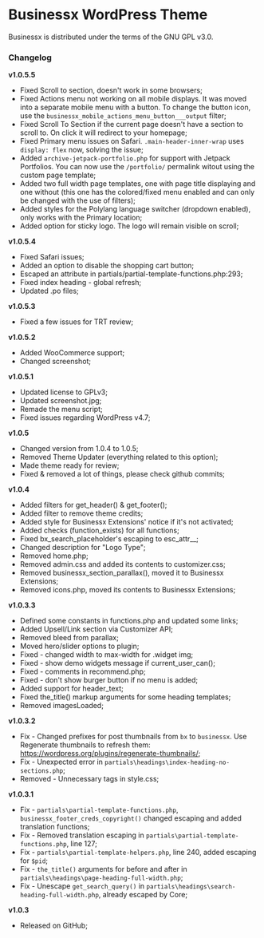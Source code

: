 # Businessx WordPress Theme #
Businessx is distributed under the terms of the GNU GPL v3.0.

### Changelog ###

**v1.0.5.5**
* Fixed Scroll to section, doesn't work in some browsers;
* Fixed Actions menu not working on all mobile displays. It was moved into a separate mobile menu with a button. To change the button icon, use the `businessx_mobile_actions_menu_button___output` filter;
* Fixed Scroll To Section if the current page doesn't have a section to scroll to. On click it will redirect to your homepage;
* Fixed Primary menu issues on Safari. `.main-header-inner-wrap` uses `display: flex` now, solving the issue;
* Added `archive-jetpack-portfolio.php` for support with Jetpack Portfolios. You can now use the `/portfolio/` permalink witout using the custom page template;
* Added two full width page templates, one with page title displaying and one without (this one has the colored/fixed menu enabled and can only be changed with the use of filters);
* Added styles for the Polylang language switcher (dropdown enabled), only works with the Primary location;
* Added option for sticky logo. The logo will remain visible on scroll;

**v1.0.5.4**
* Fixed Safari issues;
* Added an option to disable the shopping cart button;
* Escaped an attribute in partials/partial-template-functions.php:293;
* Fixed index heading - global refresh;
* Updated .po files;

**v1.0.5.3**
* Fixed a few issues for TRT review;

**v1.0.5.2**
* Added WooCommerce support;
* Changed screenshot;

**v1.0.5.1**
* Updated license to GPLv3;
* Updated screenshot.jpg;
* Remade the menu script;
* Fixed issues regarding WordPress v4.7;

**v1.0.5**
* Changed version from 1.0.4 to 1.0.5;
* Removed Theme Updater (everything related to this option);
* Made theme ready for review;
* Fixed & removed a lot of things, please check github commits;

**v1.0.4**
* Added filters for get_header() & get_footer();
* Added filter to remove theme credits;
* Added style for Businessx Extensions' notice if it's not activated;
* Added checks (function_exists) for all functions;
* Fixed bx_search_placeholder's escaping to esc_attr__;
* Changed description for "Logo Type";
* Removed home.php;
* Removed admin.css and added its contents to customizer.css;
* Removed businessx_section_parallax(), moved it to Businessx Extensions;
* Removed icons.php, moved its contents to Businessx Extensions;

**v1.0.3.3**
* Defined some constants in functions.php and updated some links;
* Added Upsell/Link section via Customizer API;
* Removed bleed from parallax;
* Moved hero/slider options to plugin;
* Fixed - changed width to max-width for .widget img;
* Fixed - show demo widgets message if current_user_can();
* Fixed - comments in recommend.php;
* Fixed - don't show burger button if no menu is added;
* Added support for header_text;
* Fixed the_title() markup arguments for some heading templates;
* Removed imagesLoaded;

**v1.0.3.2**
* Fix - Changed prefixes for post thumbnails from `bx` to `businessx`. Use Regenerate thumbnails to refresh them: https://wordpress.org/plugins/regenerate-thumbnails/;
* Fix - Unexpected error in `partials\headings\index-heading-no-sections.php`;
* Removed - Unnecessary tags in style.css;

**v1.0.3.1**
* Fix - `partials\partial-template-functions.php`, `businessx_footer_creds_copyright()` changed escaping and added translation functions;
* Fix - Removed translation escaping in `partials\partial-template-functions.php`, line 127;
* Fix - `partials\partial-template-helpers.php`, line 240, added escaping for `$pid`;
* Fix - `the_title()` arguments for before and after in `partials\headings\page-heading-full-width.php`;
* Fix - Unescape `get_search_query()` in `partials\headings\search-heading-full-width.php`, already escaped by Core;

**v1.0.3**
* Released on GitHub;
